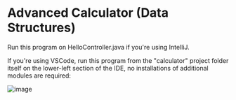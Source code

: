 # Advanced Calculator (Data Structures)

Run this program on HelloController.java if you're using IntelliJ. 

If you're using VSCode, run this program from the "calculator" project folder itself on the lower-left section of the IDE, no installations of additional modules are required:


![image](https://github.com/paranoid-android12/data-structures-calculator/assets/113983506/a5c1bcb1-5d27-4d98-8d22-daa206d0a707)

